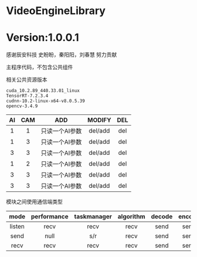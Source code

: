 # VideoEngineLibrary

# Version:1.0.0.1

感谢辰安科技 史盼盼，秦阳阳，刘春慧 努力贡献

主程序代码，不包含公共组件

相关公共资源版本
```
cuda_10.2.89_440.33.01_linux
TensorRT-7.2.3.4
cudnn-10.2-linux-x64-v8.0.5.39
opencv-3.4.9
```

AI  |  CAM  |  ADD  | MODIFY |  DEL 
:---:|:---:|:---:|:---:|:---:
1  |  1  |  只读一个AI参数  |  del/add  |  del
1  |  3  |  只读一个AI参数  |  del/add  |  del
3  |  3  |  只读一个AI参数  |  del/add  |  del
1  |  2  |  只读一个AI参数  |  del/add  |  del
3  |  3  |  只读一个AI参数  |  del/add  |  del
3  |  3  |  只读一个AI参数  |  del/add  |  del

模块之间使用通信端类型

mode | performance | taskmanager | algorithm | decode | encode | http_fg | http_bg |
:---:|:---:|:---:|:---:|:---:|:---:|:---:|:---:
listen |  recv  |  recv  |  recv  |  send |  send | send | recv
send   |  null  |  s/r   |  recv  |  send |  send | send | recv
recv   |  recv  |  recv  |  recv  |  send |  send | send | recv
